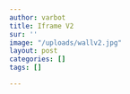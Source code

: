 ```yaml
---
author: varbot
title: Iframe V2
sur: ''
image: "/uploads/wallv2.jpg"
layout: post
categories: []
tags: []

---
```

